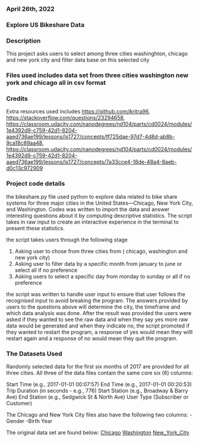 ### April 26th, 2022
### Explore US Bikeshare Data
### Description
This project asks users to select among three cities washinghton, chicago and new york city and filter data base on this selected city
### Files used includes data set from three cities washington new york and chicago all in csv format
### Credits
Extra resources used includes 
https://github.com/Aritra96, 
https://stackoverflow.com/questions/23294658, 
 https://classroom.udacity.com/nanodegrees/nd104/parts/cd0024/modules/1e4392d9-c759-42d1-8204-aaed736ae199/lessons/ls1727/concepts/ff725dae-97d7-4d8d-ab8b-9ca18c89aa48, https://classroom.udacity.com/nanodegrees/nd104/parts/cd0024/modules/1e4392d9-c759-42d1-8204-aaed736ae199/lessons/ls1727/concepts/7a33cce4-18de-48a4-8aeb-d0c13c972909
### Project code details
the bikeshare.py file used python to explore data related to bike share systems for three major cities in the United States—Chicago, New York City, and Washington.  Codes was written to import the data and answer interesting questions about it by computing descriptive statistics. The script  takes in raw input to create an interactive experience in the terminal to present these statistics.

the script takes users through the following stage
1. Asking user to chose from three cities from ( chicago, washington and new york city)
2. Asking user to filter data by a specific month from january to june or select all if no preference
3. Asking users to select a specific day from monday to sunday or all if no preference

the script was written to handle user input to ensure that user follows the recognised input to avoid breaking the program. The answers provided by users to the questions above will determine the city, the timeframe and which data analysis was done. After the result was provided the users were asked if they wanted to see the raw data and when they say yes more raw data would be generated and when they indicate no, the script promoted if they wanted to restart the program, a response of yes would mean they willl restart again and a response of no would mean they quit the program.

### **The Datasets Used**
Randomly selected data for the first six months of 2017 are provided for all three cities. All three of the data files contain the same core six (6) columns:

Start Time (e.g., 2017-01-01 00:07:57)
End Time (e.g., 2017-01-01 00:20:53)
Trip Duration (in seconds - e.g., 776)
Start Station (e.g., Broadway & Barry Ave)
End Station (e.g., Sedgwick St & North Ave)
User Type (Subscriber or Customer)

The Chicago and New York City files also have the following two columns:
    -Gender
    -Birth Year

The original data set are found below:
    [Chicago](https://www.divvybikes.com/system-data)
    [Washington](https://www.capitalbikeshare.com/system-data)
    [New_York_City](https://www.citibikenyc.com/system-data)
